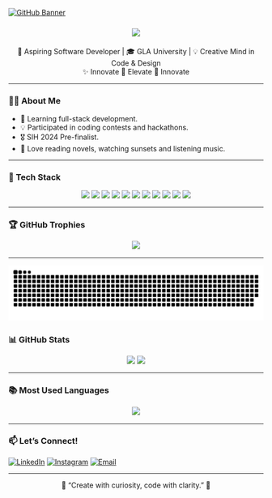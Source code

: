 <!-- 🌟 Aesthetic GitHub Tech Banner -->
[![GitHub Banner](https://user-images.githubusercontent.com/58959408/232639433-cb0aea21-66f0-4508-a771-85e2089c5a87.gif)](https://github.com/zainwen9)

<!-- ⌨️ Typing SVG for Intro -->
<h3 align="center">
  <img src="https://readme-typing-svg.herokuapp.com?font=Pacifico&pause=1000&color=F78DB6&width=335&lines=Hello%2C+I+am+Sneha+Maurya!;Aspiring+Software+Developer%F0%9F%92%BB;Frontend+Devlper+%7C+Graphic+Designer" />
</h3>

<!-- Short Intro -->
<p align="center">
  🚀 Aspiring Software Developer | 🎓 GLA University | 💡 Creative Mind in Code & Design 
  <br/>
  ✨ Innovate 🚀 Elevate 🔧 Innovate
</p>

---

### 👩‍💻 About Me

- 🔭 Learning full-stack development.   
- 💡 Participated in coding contests and hackathons. 
- 🎖️ SIH 2024 Pre-finalist.   
- 📖 Love reading novels, watching sunsets and listening music. 

---

### 🧰 Tech Stack

<p align="center">
  <img src="https://img.shields.io/badge/Python-3776AB?style=for-the-badge&logo=python&logoColor=white" />
  <img src="https://img.shields.io/badge/Java-ED8B00?style=for-the-badge&logo=java&logoColor=white" />
  <img src="https://img.shields.io/badge/C-00599C?style=for-the-badge&logo=c%2B%2B&logoColor=white" />
  <img src="https://img.shields.io/badge/HTML5-E34F26?style=for-the-badge&logo=html5&logoColor=white" />
  <img src="https://img.shields.io/badge/CSS3-1572B6?style=for-the-badge&logo=css3&logoColor=white" />
  <img src="https://img.shields.io/badge/JavaScript-F7DF1E?style=for-the-badge&logo=javascript&logoColor=black" />
  <img src="https://img.shields.io/badge/React-61DAFB?style=for-the-badge&logo=react&logoColor=black" />
  <img src="https://img.shields.io/badge/Node.js-339933?style=for-the-badge&logo=nodedotjs&logoColor=white" />
  <img src="https://img.shields.io/badge/MySQL-00758F?style=for-the-badge&logo=mysql&logoColor=white" />
  <img src="https://img.shields.io/badge/TailwindCSS-38B2AC?style=for-the-badge&logo=tailwind-css&logoColor=white" />
  <img src="https://img.shields.io/badge/VSCode-007ACC?style=for-the-badge&logo=visual-studio-code&logoColor=white" />
</p>

---

### 🏆 GitHub Trophies

<p align="center">
  <img src="https://github-profile-trophy.vercel.app/?username=Sneha-6392&theme=radical&no-frame=true&row=1&column=7&margin-w=10&margin-h=15" />
</p>

---

<div align="center">
  <img src="https://github.com/Sneha-6392/Sneha-6392/blob/output/github-snake-dark.svg" alt="snake gif">
</div>

  

### 📊 GitHub Stats

<p align="center">
  <img src="https://github-readme-stats.vercel.app/api?username=Sneha-6392&show_icons=true&theme=radical" height="180px"/>
  <img src="https://github-readme-streak-stats.herokuapp.com/?user=Sneha-6392&theme=radical" height="180px"/>
</p>

---

### 📚 Most Used Languages

<p align="center">
  <img src="https://github-readme-stats.vercel.app/api/top-langs/?username=Sneha-6392&langs_count=10&layout=compact&theme=radical" />
</p>

---

### 📫 Let’s Connect!

[![LinkedIn](https://img.shields.io/badge/-LinkedIn-blue?style=flat-square&logo=Linkedin&logoColor=white)](https://www.linkedin.com/in/sneha-maurya-809478255/)
[![Instagram](https://img.shields.io/badge/-Instagram-E4405F?style=flat-square&logo=Instagram&logoColor=white)](https://www.instagram.com/peachiii_beachiii/)
[![Email](https://img.shields.io/badge/-Email-D14836?style=flat-square&logo=Gmail&logoColor=white)](mailto:snehamauryasm02@gmail.com)

---

<p align="center">🌟	 “Create with curiosity, code with clarity.” 🌟	</p>
